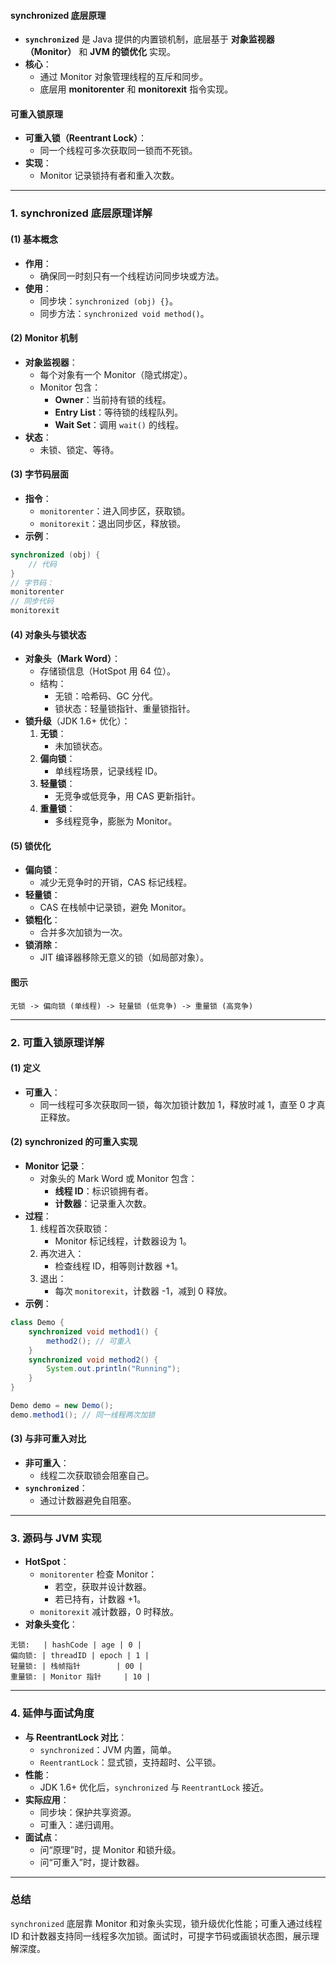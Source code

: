 
#### synchronized 底层原理
- **`synchronized`** 是 Java 提供的内置锁机制，底层基于 **对象监视器（Monitor）** 和 **JVM 的锁优化** 实现。
- **核心**：
  - 通过 Monitor 对象管理线程的互斥和同步。
  - 底层用 **monitorenter** 和 **monitorexit** 指令实现。

#### 可重入锁原理
- **可重入锁（Reentrant Lock）**：
  - 同一个线程可多次获取同一锁而不死锁。
- **实现**：
  - Monitor 记录锁持有者和重入次数。

---

### 1. synchronized 底层原理详解
#### (1) 基本概念
- **作用**：
  - 确保同一时刻只有一个线程访问同步块或方法。
- **使用**：
  - 同步块：`synchronized (obj) {}`。
  - 同步方法：`synchronized void method()`。

#### (2) Monitor 机制
- **对象监视器**：
  - 每个对象有一个 Monitor（隐式绑定）。
  - Monitor 包含：
    - **Owner**：当前持有锁的线程。
    - **Entry List**：等待锁的线程队列。
    - **Wait Set**：调用 `wait()` 的线程。
- **状态**：
  - 未锁、锁定、等待。

#### (3) 字节码层面
- **指令**：
  - `monitorenter`：进入同步区，获取锁。
  - `monitorexit`：退出同步区，释放锁。
- **示例**：
```java
synchronized (obj) {
    // 代码
}
// 字节码：
monitorenter
// 同步代码
monitorexit
```

#### (4) 对象头与锁状态
- **对象头（Mark Word）**：
  - 存储锁信息（HotSpot 用 64 位）。
  - 结构：
    - 无锁：哈希码、GC 分代。
    - 锁状态：轻量锁指针、重量锁指针。
- **锁升级**（JDK 1.6+ 优化）：
  1. **无锁**：
     - 未加锁状态。
  2. **偏向锁**：
     - 单线程场景，记录线程 ID。
  3. **轻量锁**：
     - 无竞争或低竞争，用 CAS 更新指针。
  4. **重量锁**：
     - 多线程竞争，膨胀为 Monitor。

#### (5) 锁优化
- **偏向锁**：
  - 减少无竞争时的开销，CAS 标记线程。
- **轻量锁**：
  - CAS 在栈帧中记录锁，避免 Monitor。
- **锁粗化**：
  - 合并多次加锁为一次。
- **锁消除**：
  - JIT 编译器移除无意义的锁（如局部对象）。

#### 图示
```
无锁 -> 偏向锁 (单线程) -> 轻量锁 (低竞争) -> 重量锁 (高竞争)
```

---

### 2. 可重入锁原理详解
#### (1) 定义
- **可重入**：
  - 同一线程可多次获取同一锁，每次加锁计数加 1，释放时减 1，直至 0 才真正释放。

#### (2) synchronized 的可重入实现
- **Monitor 记录**：
  - 对象头的 Mark Word 或 Monitor 包含：
    - **线程 ID**：标识锁拥有者。
    - **计数器**：记录重入次数。
- **过程**：
  1. 线程首次获取锁：
     - Monitor 标记线程，计数器设为 1。
  2. 再次进入：
     - 检查线程 ID，相等则计数器 +1。
  3. 退出：
     - 每次 `monitorexit`，计数器 -1，减到 0 释放。
- **示例**：
```java
class Demo {
    synchronized void method1() {
        method2(); // 可重入
    }
    synchronized void method2() {
        System.out.println("Running");
    }
}

Demo demo = new Demo();
demo.method1(); // 同一线程两次加锁
```

#### (3) 与非可重入对比
- **非可重入**：
  - 线程二次获取锁会阻塞自己。
- **`synchronized`**：
  - 通过计数器避免自阻塞。

---

### 3. 源码与 JVM 实现
- **HotSpot**：
  - `monitorenter` 检查 Monitor：
    - 若空，获取并设计数器。
    - 若已持有，计数器 +1。
  - `monitorexit` 减计数器，0 时释放。
- **对象头变化**：
```
无锁:   | hashCode | age | 0 |
偏向锁: | threadID | epoch | 1 |
轻量锁: | 栈帧指针        | 00 |
重量锁: | Monitor 指针     | 10 |
```

---

### 4. 延伸与面试角度
- **与 ReentrantLock 对比**：
  - `synchronized`：JVM 内置，简单。
  - `ReentrantLock`：显式锁，支持超时、公平锁。
- **性能**：
  - JDK 1.6+ 优化后，`synchronized` 与 `ReentrantLock` 接近。
- **实际应用**：
  - 同步块：保护共享资源。
  - 可重入：递归调用。
- **面试点**：
  - 问“原理”时，提 Monitor 和锁升级。
  - 问“可重入”时，提计数器。

---

### 总结
`synchronized` 底层靠 Monitor 和对象头实现，锁升级优化性能；可重入通过线程 ID 和计数器支持同一线程多次加锁。面试时，可提字节码或画锁状态图，展示理解深度。